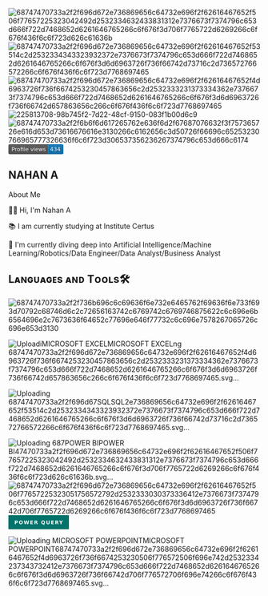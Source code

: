 ![68747470733a2f2f696d672e736869656c64732e696f2f62616467652f506f77657225323042492d2532334632433831312e7376673f7374796c653d666f722d7468652d6261646765266c6f676f3d706f7765722d6269266c6f676f436f6c6f723d626c61636b](https://github.com/user-attachments/assets/ac6035f8-7656-4f82-aa93-372be3ea2caf)![68747470733a2f2f696d672e736869656c64732e696f2f62616467652f53514c2d2532334343323932372e7376673f7374796c653d666f722d7468652d6261646765266c6f676f3d6d6963726f736f66742d73716c2d736572766572266c6f676f436f6c6f723d7768697465](https://github.com/user-attachments/assets/d1d3f7ac-7dde-480d-b6d4-db05aebc2613)![68747470733a2f2f696d672e736869656c64732e696f2f62616467652f4d6963726f736f6674253230457863656c2d2532333231373334362e7376673f7374796c653d666f722d7468652d6261646765266c6f676f3d6d6963726f736f66742d657863656c266c6f676f436f6c6f723d7768697465](https://github.com/user-attachments/assets/ea18c56d-6b10-446e-822a-c7cb703bc6f5)
![225813708-98b745f2-7d22-48cf-9150-083f1b00d6c9](https://github.com/user-attachments/assets/813999ab-c70d-4796-b54e-fc0cb5edf713)
![68747470733a2f2f6b6f6d617265762e636f6d2f67687076632f3f757365726e616d653d73616676616e3130266c6162656c3d50726f66696c65253230766965777326636f6c6f723d306537356236267374796c653d666c6174](https://github.com/user-attachments/assets/d1aa2aa8-f88b-41ad-8220-5cc1c5ef765f)
<svg xmlns="http://www.w3.org/2000/svg" width="110.2" height="20">
    <linearGradient id="b" x2="0" y2="100%">
        <stop offset="0" stop-color="#bbb" stop-opacity=".1"/>
        <stop offset="1" stop-opacity=".1"/>
    </linearGradient>
    <mask id="a">
        <rect width="110.2" height="20" rx="3" fill="#fff"/>
    </mask>
    <g mask="url(#a)">
        <rect width="79.2" height="20" fill="#555"/>
        <rect x="79.2" width="31" height="20" fill="#0e75b6"/>
        <rect width="110.2" height="20" fill="url(#b)"/>
    </g>
    <g fill="#fff" text-anchor="middle" font-family="DejaVu Sans,Verdana,Geneva,sans-serif" font-size="11">
        <text x="40.6" y="15" fill="#010101" fill-opacity=".3">Profile views</text>
        <text x="40.6" y="14">Profile views</text>
        <text x="93.7" y="15" fill="#010101" fill-opacity=".3">434</text>
        <text x="93.7" y="14">434</text>
    </g>
</svg>
## NAHAN A
 About Me

👨‍💻 Hi, I'm Nahan A

📚 I am currently studying at Institute Certus

🌱 I'm currently diving deep into Artificial Intelligence/Machine Learning/Robotics/Data Engineer/Data Analyst/Business Analyst

## Lᴀɴɢᴜᴀɢᴇs ᴀɴᴅ Tᴏᴏʟs🛠️

![68747470733a2f2f736b696c6c69636f6e732e6465762f69636f6e733f693d70792c68746d6c2c72656163742c6769742c6769746875622c6c696e6b6564696e2c7673636f64652c77696e646f77732c6c696e7578267065726c696e653d3130](https://github.com/user-attachments/assets/61f41bba-0ad3-42c8-9e96-d06b70e714bb)

![Uploadi<svg xmlns="http://www.w3.org/2000/svg" width="147.75" height="28" role="img" aria-label="MICROSOFT EXCEL"><title>MICROSOFT EXCEL</title><g shape-rendering="crispEdges"><rect width="147.75" height="28" fill="#217346"/></g><g fill="#fff" text-anchor="middle" font-family="Verdana,Geneva,DejaVu Sans,sans-serif" text-rendering="geometricPrecision" font-size="100"><text transform="scale(.1)" x="738.75" y="175" textLength="1237.5" fill="#fff" font-weight="bold">MICROSOFT EXCEL</text></g></svg>ng 68747470733a2f2f696d672e736869656c64732e696f2f62616467652f4d6963726f736f6674253230457863656c2d2532333231373334362e7376673f7374796c653d666f722d7468652d6261646765266c6f676f3d6d6963726f736f66742d657863656c266c6f676f436f6c6f723d7768697465.svg…]()

![Uploading 68747470733a2f2f696d67<svg xmlns="http://www.w3.org/2000/svg" width="48.75" height="28" role="img" aria-label="SQL"><title>SQL</title><g shape-rendering="crispEdges"><rect width="48.75" height="28" fill="#cc2927"/></g><g fill="#fff" text-anchor="middle" font-family="Verdana,Geneva,DejaVu Sans,sans-serif" text-rendering="geometricPrecision" font-size="100"><text transform="scale(.1)" x="243.75" y="175" textLength="247.5" fill="#fff" font-weight="bold">SQL</text></g></svg>2e736869656c64732e696f2f62616467652f53514c2d2532334343323932372e7376673f7374796c653d666f722d7468652d6261646765266c6f676f3d6d6963726f736f66742d73716c2d736572766572266c6f676f436f6c6f723d7768697465.svg…]()

![Uploading 687<svg xmlns="http://www.w3.org/2000/svg" width="92" height="28" role="img" aria-label="POWER BI"><title>POWER BI</title><g shape-rendering="crispEdges"><rect width="92" height="28" fill="#f2c811"/></g><g fill="#fff" text-anchor="middle" font-family="Verdana,Geneva,DejaVu Sans,sans-serif" text-rendering="geometricPrecision" font-size="100"><text transform="scale(.1)" x="460" y="175" textLength="680" fill="#333" font-weight="bold">POWER BI</text></g></svg>47470733a2f2f696d672e736869656c64732e696f2f62616467652f506f77657225323042492d2532334632433831312e7376673f7374796c653d666f722d7468652d6261646765266c6f676f3d706f7765722d6269266c6f676f436f6c6f723d626c61636b.svg…]()
![68747470733a2f2f696d672e736869656c64732e696f2f62616467652f506f77657225323051756572792d2532333030373336412e7376673f7374796c653d666f722d7468652d6261646765266c6f676f3d6d6963726f736f66742d706f7765722d6269266c6f676f436f6c6f723d7768697465](https://github.com/user-attachments/assets/7d874373-2015-48c0-851d-91417ab85e2c)
<svg xmlns="http://www.w3.org/2000/svg" width="120.75" height="28" role="img" aria-label="POWER QUERY"><title>POWER QUERY</title><g shape-rendering="crispEdges"><rect width="120.75" height="28" fill="#00736a"/></g><g fill="#fff" text-anchor="middle" font-family="Verdana,Geneva,DejaVu Sans,sans-serif" text-rendering="geometricPrecision" font-size="100"><text transform="scale(.1)" x="603.75" y="175" textLength="967.5" fill="#fff" font-weight="bold">POWER QUERY</text></g></svg>

![Uploading <svg xmlns="http://www.w3.org/2000/svg" width="198" height="28" role="img" aria-label="MICROSOFT POWERPOINT"><title>MICROSOFT POWERPOINT</title><g shape-rendering="crispEdges"><rect width="198" height="28" fill="#b7472a"/></g><g fill="#fff" text-anchor="middle" font-family="Verdana,Geneva,DejaVu Sans,sans-serif" text-rendering="geometricPrecision" font-size="100"><text transform="scale(.1)" x="990" y="175" textLength="1740" fill="#fff" font-weight="bold">MICROSOFT POWERPOINT</text></g></svg>68747470733a2f2f696d672e736869656c64732e696f2f62616467652f4d6963726f736f6674253230506f776572506f696e742d2532334237343732412e7376673f7374796c653d666f722d7468652d6261646765266c6f676f3d6d6963726f736f66742d706f776572706f696e74266c6f676f436f6c6f723d7768697465.svg…]()





